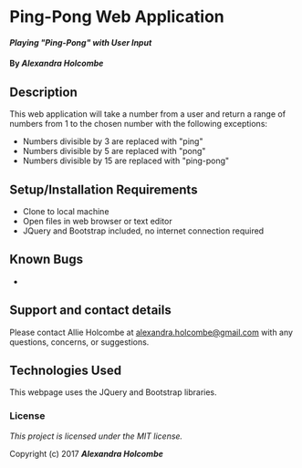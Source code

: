 # Ping-Pong Web Application

#### _Playing "Ping-Pong" with User Input_

#### By _**Alexandra Holcombe**_

## Description

This web application will take a number from a user and return a range of numbers from 1 to the chosen number with the following exceptions:
* Numbers divisible by 3 are replaced with "ping"
* Numbers divisible by 5 are replaced with "pong"
* Numbers divisible by 15 are replaced with "ping-pong"

## Setup/Installation Requirements

* Clone to local machine
* Open files in web browser or text editor
* JQuery and Bootstrap included, no internet connection required

## Known Bugs

*

## Support and contact details

Please contact Allie Holcombe at alexandra.holcombe@gmail.com with any questions, concerns, or suggestions.

## Technologies Used

This webpage uses the JQuery and Bootstrap libraries.

### License

*This project is licensed under the MIT license.*

Copyright (c) 2017 **_Alexandra Holcombe_**
